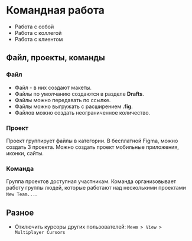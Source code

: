 # Командная работа
* Работа с собой
* Работа с коллегой
* Работа с клиентом

## Файл, проекты, команды

### Файл
* Файл - в них создают макеты.
* Файлы по умолчанию создаются в разделе **Drafts**.
* Файлы можно передавать по ссылке.
* Файлы можно выгружать с расширением **.fig**.
* Файлов можно создать неограниченное количество.

### Проект
Проект группирует файлы в категории. В бесплатной Figma, можно создать 3 проекта. Можно создать проект мобильные приложения, иконки, сайты.

### Команда
Группа проектов доступная участникам. Команда организовывает работу группы людей, которые работают над несколькими проектами `New Team...`.

## Разное
* Отключить курсоры других пользователей: `Меню > View > Multiplayer Cursors`